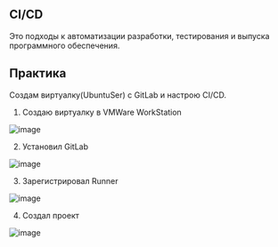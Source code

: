 ## CI/CD
Это подходы к автоматизации разработки, тестирования и выпуска программного обеспечения.


## Практика

Создам виртуалку(UbuntuSer) с GitLab и настрою CI/CD. 

1. Создаю виртуалку в VMWare WorkStation

![image](https://github.com/user-attachments/assets/4dade6ce-fe28-449c-a271-b6272bd3b969)

2. Установил GitLab

![image](https://github.com/user-attachments/assets/9be42285-c824-45d2-b8f5-1ed1387a8cc6)

3. Зарегистрировал Runner

![image](https://github.com/user-attachments/assets/55fe8b7f-5bb3-4c50-a424-1fe3ce036ed0)

4. Создал проект

![image](https://github.com/user-attachments/assets/8e727ce1-e947-4e56-8b5f-3049aec54215)

